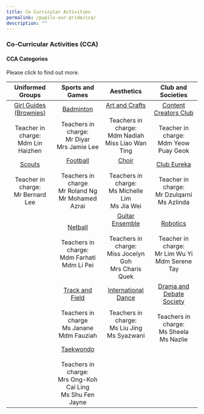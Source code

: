```yaml
---
title: Co Curricular Activities
permalink: /pupils-our-pride/cca/
description: ""
---
```

### Co-Curricular Activities (CCA)

#### CCA Categories

Please click to find out more.

| Uniformed Groups 	| Sports and Games 	| Aesthetics 	| Club and Societies 	|
|:---:	|:---:	|:---:	|:---:	|
| [Girl Guides (Brownies)](/cca/Uniformed-Group/girl-guides)<br><br>Teacher in charge:<br>Mdm Lin Haizhen 	| [Badminton](/cca/Sports-and-Games/badminton)<br><br>Teachers in charge:<br>Mr Diyar<br>Mrs Jamie Lee 	| [Art and Crafts](/cca/Aesthetics/art-and-crafts)<br><br>Teachers in charge:<br>Mdm Nadiah<br>Miss Liao Wan Ting 	| [Content Creators Club](/cca/Club-and-Societies/content-creators-club)<br><br>Teacher in charge:<br>Mdm Yeow Puay Geok 	|
| [Scouts](/cca/Uniformed-Group/scouts)<br><br>Teacher in charge:<br>Mr Bernard Lee 	| [Football](/cca/Sports-and-Games/football)<br><br>Teachers in charge<br>Mr Roland Ng<br>Mr Mohamed Azrai 	| [Choir](/cca/Aesthetics/choir)<br><br>Teachers in charge:<br>Ms Michelle Lim<br>Ms Jia Wei 	| [Club Eureka](/cca/Club-and-Societies/club-eureka) <br><br>Teacher in charge:<br>Mr Dzulqarni<br>Ms Azlinda 	|
|  	| [Netball](/cca/Sports-and-Games/netball)<br><br>Teachers in charge:<br>Mdm Farhati<br>Mdm Li Pei 	| [Guitar Ensemble](/cca/Aesthetics/guitar-ensemble)<br><br>Teachers in charge:<br>Miss Jocelyn Goh<br>Mrs Charis Quek 	| [Robotics](/cca/Club-and-Societies/robotics)<br><br>Teacher in charge:<br>Mr Lim Wu Yi<br>Mdm Serene Tay 	|
|  	| [Track and Field](/cca/Sports-and-Games/track-and-field)<br><br>Teachers in charge<br>Ms Janane<br>Mdm Fauziah 	| [International Dance](/cca/Aesthetics/modern-dance)<br><br>Teachers in charge:<br>Ms Liu Jing<br>Ms Syazwani 	| [Drama and Debate Society](/cca/Club-and-Societies/drama-and-debate-society)<br><br>Teachers in charge:<br>Ms Sheela<br>Ms Nazlie 	|
|  	| [Taekwondo](/cca/Sports-and-Games/taekwondo)<br><br>Teachers in charge:<br>Mrs Ong-Koh Cai Ling<br>Ms Shu Fen Jayne 	|  	|  	|